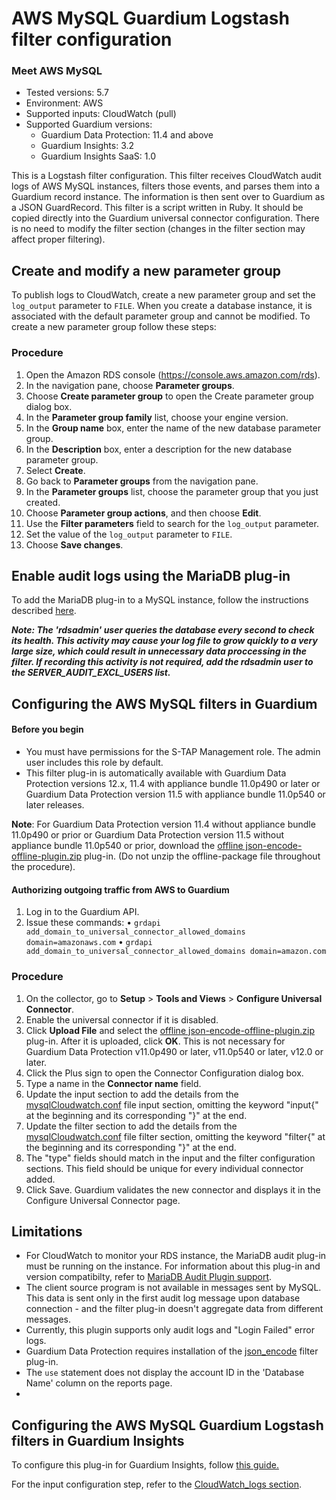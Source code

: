 # AWS MySQL Guardium Logstash filter configuration

### Meet AWS MySQL 
* Tested versions: 5.7
* Environment: AWS
* Supported inputs: CloudWatch (pull)
* Supported Guardium versions:
    * Guardium Data Protection: 11.4 and above
    * Guardium Insights: 3.2
    * Guardium Insights SaaS: 1.0

This is a Logstash filter configuration. This filter receives CloudWatch audit logs of AWS MySQL instances, filters those events, and parses them into a Guardium record instance. The information is then sent over to Guardium as a JSON GuardRecord.
This filter is a script written in Ruby. It should be copied directly into the Guardium universal connector configuration. There is no need to modify the filter section (changes in the filter section may affect proper filtering).


## Create and modify a new parameter group
To publish logs to CloudWatch, create a new parameter group and set the `log_output` parameter to `FILE`. When you create a database instance, it is associated with the default parameter group and cannot be modified. To create a new parameter group follow these steps:

### Procedure
1. Open the Amazon RDS console (https://console.aws.amazon.com/rds).
2. In the navigation pane, choose **Parameter groups**.
3. Choose **Create parameter group** to open the Create parameter group dialog box.
4. In the **Parameter group family** list, choose your engine version.
5. In the **Group name** box, enter the name of the new database parameter group.
6. In the **Description** box, enter a description for the new database parameter group.
7. Select **Create**.
8. Go back to **Parameter groups** from the navigation pane.
9. In the **Parameter groups** list, choose the parameter group that you just created.
10. Choose **Parameter group actions**, and then choose **Edit**.
11. Use the **Filter parameters** field to search for the `log_output` parameter.
12. Set the value of the `log_output` parameter to `FILE`.
13. Choose **Save changes**.

## Enable audit logs using the MariaDB plug-in
To add the MariaDB plug-in to a MySQL instance, follow the instructions described [here](https://docs.aws.amazon.com/AmazonRDS/latest/UserGuide/Appendix.MySQL.Options.AuditPlugin.html).

***Note: The 'rdsadmin' user queries the database every second to check its health. This activity may cause your log file to grow quickly to a very large size, which could result in unnecessary data proccessing in the filter. If recording this activity is not required, add the rdsadmin user to the SERVER_AUDIT_EXCL_USERS list.***


## Configuring the AWS MySQL filters in Guardium

#### Before you begin
* You must have permissions for the S-TAP Management role. The admin user includes this role by default.
* This filter plug-in is automatically available with Guardium Data Protection versions 12.x, 11.4 with appliance bundle 11.0p490 or later or Guardium Data Protection version 11.5 with appliance bundle 11.0p540 or later releases.

**Note**: For Guardium Data Protection version 11.4 without appliance bundle 11.0p490 or prior or Guardium Data Protection version 11.5 without appliance bundle 11.0p540 or prior, download the [offline json-encode-offline-plugin.zip](https://github.com/IBM/universal-connectors/raw/main/filter-plugin/logstash-filter-mysql-aws-guardium/json-encode-offline-plugin.zip) plug-in. (Do not unzip the offline-package file throughout the procedure).

#### Authorizing outgoing traffic from AWS to Guardium

1. Log in to the Guardium API.
2. Issue these commands:
		• `grdapi add_domain_to_universal_connector_allowed_domains domain=amazonaws.com`
		• `grdapi add_domain_to_universal_connector_allowed_domains domain=amazon.com`
### Procedure
1. On the collector, go to **Setup** > **Tools and Views** > **Configure Universal Connector**.
2. Enable the universal connector if it is disabled.
3. Click **Upload File** and select the [offline json-encode-offline-plugin.zip](https://github.com/IBM/universal-connectors/raw/main/filter-plugin/logstash-filter-mysql-aws-guardium/json-encode-offline-plugin.zip) plug-in. After it is uploaded, click **OK**. This is not necessary for Guardium Data Protection v11.0p490 or later, v11.0p540 or later, v12.0 or later.
4. Click the Plus sign to open the Connector Configuration dialog box.
5. Type a name in the **Connector name** field.
6. Update the input section to add the details from the [mysqlCloudwatch.conf](https://github.com/IBM/universal-connectors/raw/main/filter-plugin/logstash-filter-mysql-aws-guardium/mysqlCloudwatch.conf) file input section, omitting the keyword "input{" at the beginning and its corresponding "}" at the end.
7. Update the filter section to add the details from the [mysqlCloudwatch.conf](https://github.com/IBM/universal-connectors/raw/main/filter-plugin/logstash-filter-mysql-aws-guardium/mysqlCloudwatch.conf) file filter section, omitting the keyword "filter{" at the beginning and its corresponding "}" at the end.
8. The "type" fields should match in the input and the filter configuration sections. This field should be unique for every individual connector added.
9. Click Save. Guardium validates the new connector and displays it in the Configure Universal Connector page.

## Limitations
* For CloudWatch to monitor your RDS instance, the MariaDB audit plug-in must be running on the instance. For information about this plug-in and version compatibilty, refer to [MariaDB Audit Plugin support](https://docs.aws.amazon.com/AmazonRDS/latest/UserGuide/Appendix.MySQL.Options.AuditPlugin.html).
* The client source program is not available in messages sent by MySQL. This data is sent only in the first audit log message upon database connection - and the filter plug-in doesn't aggregate data from different messages.
* Currently, this plugin supports only audit logs and "Login Failed" error logs.
* Guardium Data Protection requires installation of the [json_encode](https://www.elastic.co/guide/en/logstash-versioned-plugins/current/v3.0.3-plugins-filters-json_encode.html) filter plug-in.
* The `use` statement does not display the account ID in the 'Database Name' column on the reports page.
* 
## Configuring the AWS MySQL Guardium Logstash filters in Guardium Insights


To configure this plug-in for Guardium Insights, follow [this guide.](/docs/Guardium%20Insights/3.2.x/UC_Configuration_GI.md)

For the input configuration step, refer to the [CloudWatch_logs section](/docs/Guardium%20Insights/3.2.x/UC_Configuration_GI.md#configuring-a-CloudWatch-input-plug-in).
